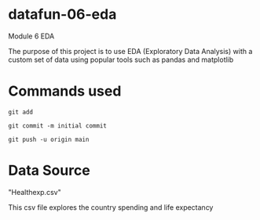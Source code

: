 # datafun-06-eda
Module 6 EDA

The purpose of this project is to use EDA (Exploratory Data Analysis) with a custom set of data using popular tools such as pandas and matplotlib

# Commands used 

```
git add

git commit -m initial commit

git push -u origin main

```

# Data Source 

"Healthexp.csv" 

This csv file explores the country spending and life expectancy 